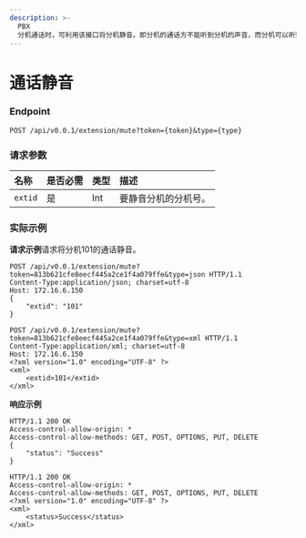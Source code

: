 ```yaml
---
description: >-
  PBX
  分机通话时，可利用该接口将分机静音。即分机的通话方不能听到分机的声音，而分机可以听到对方的声音。如需取消静音，请使用取消静音接口。通话结束后，分机也会自动取消静音。
---
```


# 通话静音



### Endpoint

```text
POST /api/v0.0.1/extension/mute?token={token}&type={type}
```

### 请求参数

| 名称 | 是否必需 | 类型 | 描述 |
| :--- | :--- | :--- | :--- |
| `extid` | 是 | Int | 要静音分机的分机号。 |

### 实际示例

**请求示例**请求将分机101的通话静音。

```text
POST /api/v0.0.1/extension/mute?token=813b621cfe8eecf445a2ce1f4a079ffe&type=json HTTP/1.1
Content-Type:application/json; charset=utf-8
Host: 172.16.6.150
{
    "extid": "101"
}
```

```text
POST /api/v0.0.1/extension/mute?token=813b621cfe8eecf445a2ce1f4a079ffe&type=xml HTTP/1.1
Content-Type:application/xml; charset=utf-8
Host: 172.16.6.150
<?xml version="1.0" encoding="UTF-8" ?>
<xml>
	<extid>101</extid>
</xml>

```

**响应示例**

```text
HTTP/1.1 200 OK
Access-control-allow-origin: *
Access-control-allow-methods: GET, POST, OPTIONS, PUT, DELETE
{
    "status": "Success"
}
```



```text
HTTP/1.1 200 OK
Access-control-allow-origin: *
Access-control-allow-methods: GET, POST, OPTIONS, PUT, DELETE
<?xml version="1.0" encoding="UTF-8" ?>
<xml>
	<status>Success</status>
</xml>
```


